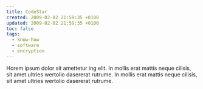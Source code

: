 ```yaml
---
title: CodeStar
created: 2009-02-02 21:59:35 +0100
updated: 2009-02-02 21:59:35 +0100
toc: false
tags:
  - know-how
  - software
  - encryption
---
```


Horem ipsum dolor sit amettetur ing elit. In mollis erat mattis neque cilisis, sit amet ultries wertolio dasererat rutrume.
In mollis erat mattis neque cilisis, sit amet ultries wertolio dasererat rutrume.
